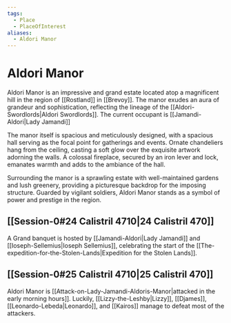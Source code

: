 ```yaml
---
tags:
  - Place
  - PlaceOfInterest
aliases:
  - Aldori Manor
---
```

# Aldori Manor
Aldori Manor is an impressive and grand estate located atop a magnificent hill in the region of [[Rostland]] in [[Brevoy]]. The manor exudes an aura of grandeur and sophistication, reflecting the lineage of the [[Aldori-Swordlords|Aldori Swordlords]]. The current occupant is [[Jamandi-Aldori|Lady Jamandi]]

The manor itself is spacious and meticulously designed, with a spacious hall serving as the focal point for gatherings and events. Ornate chandeliers hang from the ceiling, casting a soft glow over the exquisite artwork adorning the walls. A colossal fireplace, secured by an iron lever and lock, emanates warmth and adds to the ambiance of the hall.

Surrounding the manor is a sprawling estate with well-maintained gardens and lush greenery, providing a picturesque backdrop for the imposing structure. Guarded by vigilant soldiers, Aldori Manor stands as a symbol of power and prestige in the region. 

## [[Session-0#24 Calistril 4710|24 Calistril 470]]
A Grand banquet is hosted by [[Jamandi-Aldori|Lady Jamandi]] and [[Ioseph-Sellemius|Ioseph Sellemius]], celebrating the start of the [[The-expedition-for-the-Stolen-Lands|Expedition for the Stolen Lands]].

## [[Session-0#25 Calistril 4710|25 Calistril 470]]
Aldori Manor is [[Attack-on-Lady-Jamandi-Aldoris-Manor|attacked in the early morning hours]]. Luckily, [[Lizzy-the-Leshby|Lizzy]], [[Djames]], [[Leonardo-Lebeda|Leonardo]], and [[Kairos]] manage to defeat most of the attackers. 